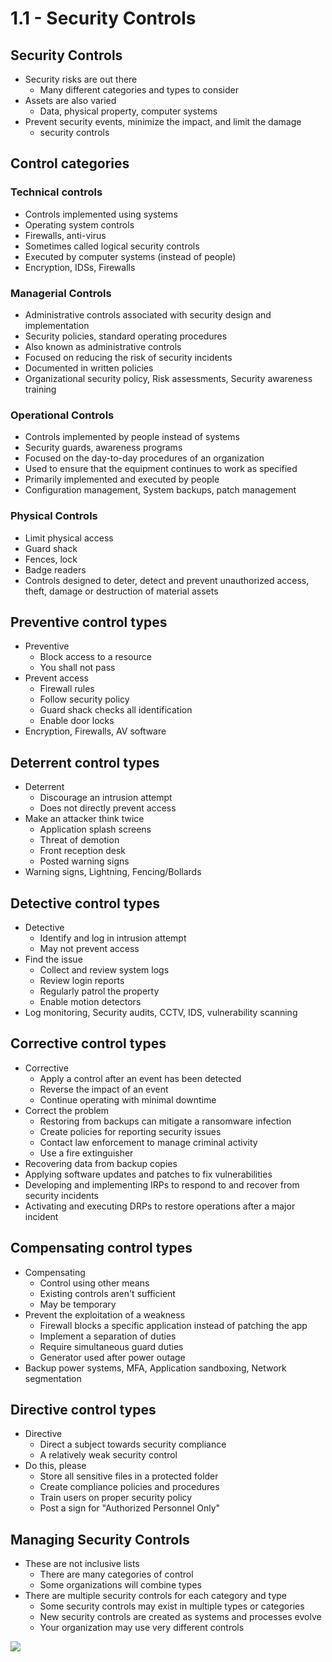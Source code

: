 # 1.1 - Security Controls
## Security Controls
- Security risks are out there
	- Many different categories and types to consider
- Assets are also varied
	- Data, physical property, computer systems
- Prevent security events, minimize the impact, and limit the damage
	- security controls
## Control categories
### Technical controls
- Controls implemented using systems
- Operating system controls
- Firewalls, anti-virus
- Sometimes called logical security controls
- Executed by computer systems (instead of people)
- Encryption, IDSs, Firewalls
### Managerial Controls
- Administrative controls associated with security design and implementation
- Security policies, standard operating procedures
- Also known as administrative controls
- Focused on reducing the risk of security incidents
- Documented in written policies
- Organizational security policy, Risk assessments, Security awareness training
### Operational Controls
- Controls implemented by people instead of systems
- Security guards, awareness programs
- Focused on the day-to-day procedures of an organization
- Used to ensure that the equipment continues to work as specified
- Primarily implemented and executed by people
- Configuration management, System backups, patch management
### Physical Controls
- Limit physical access
- Guard shack
- Fences, lock
- Badge readers
- Controls designed to deter, detect and prevent unauthorized access, theft, damage or destruction of material assets
## Preventive control types
- Preventive
	- Block access to a resource
	- You shall not pass
- Prevent access
	- Firewall rules
	- Follow security policy
	- Guard shack checks all identification
	- Enable door locks
- Encryption, Firewalls, AV software
## Deterrent control types
- Deterrent
	- Discourage an intrusion attempt
	- Does not directly prevent access
- Make an attacker think twice
	- Application splash screens
	- Threat of demotion
	- Front reception desk
	- Posted warning signs
- Warning signs, Lightning, Fencing/Bollards
## Detective control types
- Detective
	- Identify and log in intrusion attempt
	- May not prevent access
- Find the issue
	- Collect and review system logs
	- Review login reports
	- Regularly patrol the property
	- Enable motion detectors
- Log monitoring, Security audits, CCTV, IDS, vulnerability scanning
## Corrective control types
- Corrective
	- Apply a control after an event has been detected
	- Reverse the impact of an event
	- Continue operating with minimal downtime
- Correct the problem
	- Restoring from backups can mitigate a ransomware infection
	- Create policies for reporting security issues
	- Contact law enforcement to manage criminal activity
	- Use a fire extinguisher
- Recovering data from backup copies
- Applying software updates and patches to fix vulnerabilities
- Developing and implementing IRPs to respond to and recover from security incidents
- Activating and executing DRPs to restore operations after a major incident
## Compensating control types
- Compensating
	- Control using other means
	- Existing controls aren't sufficient
	- May be temporary
- Prevent the exploitation of a weakness
	- Firewall blocks a specific application instead of patching the app
	- Implement a separation of duties
	- Require simultaneous guard duties
	- Generator used after power outage
- Backup power systems, MFA, Application sandboxing, Network segmentation
## Directive control types
- Directive
	- Direct a subject towards security compliance
	- A relatively weak security control
- Do this, please
	- Store all sensitive files in a protected folder
	- Create compliance policies and procedures
	- Train users on proper security policy
	- Post a sign for "Authorized Personnel Only"
## Managing Security Controls
- These are not inclusive lists
	- There are many categories of control
	- Some organizations will combine types
- There are multiple security controls for each category and type
	- Some security controls may exist in multiple types or categories
	- New security controls are created as systems and processes evolve
	- Your organization may use very different controls

![](Pasted%20image%2020240905114239.png)